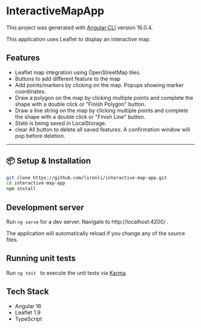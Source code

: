 # InteractiveMapApp

This project was generated with [Angular CLI](https://github.com/angular/angular-cli) version 16.0.4.

This application uses Leaflet to display an interactive map.

## Features

- Leaflet map integration using OpenStreetMap tiles.
- Buttons to add different feature to the map
- Add points/markers by clicking on the map. Popups showing marker coordinates.
- Draw a polygon on the map by clicking multiple points and complete the shape with a double click or "Finish Polygon" button.
- Draw a line string on the map by clicking multiple points and complete the shape with a double click or "Finish Line" button.
- State is being saved in LocalStorage.
- clear All button to delete all saved features. A confirmation window will pop before deletion.

---

## 📦 Setup & Installation

```bash
git clone https://github.com/lironli/interactive-map-app.git
cd interactive-map-app
npm install
```

## Development server

Run `ng serve` for a dev server. Navigate to http://localhost:4200/ . 

The application will automatically reload if you change any of the source files.

[//]: # (## Build)

[//]: # ()
[//]: # (Run `ng build` to build the project. The build artifacts will be stored in the `dist/` directory.)

## Running unit tests


Run `ng test ` to execute the unit tests via [Karma](https://karma-runner.github.io).

[//]: # (## Running end-to-end tests)

[//]: # ()
[//]: # (Run `ng e2e` to execute the end-to-end tests via a platform of your choice. To use this command, you need to first add a package that implements end-to-end testing capabilities.)

## Tech Stack

- Angular 16
- Leaflet 1.9
- TypeScript

